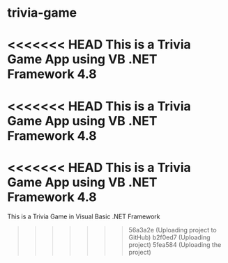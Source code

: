 # trivia-game
<<<<<<< HEAD
This is a Trivia Game App using VB .NET Framework 4.8
=======
<<<<<<< HEAD
This is a Trivia Game App using VB .NET Framework 4.8
=======
<<<<<<< HEAD
This is a Trivia Game App using VB .NET Framework 4.8
=======
This is a Trivia Game in Visual Basic .NET Framework
>>>>>>> 56a3a2e (Uploading project to GitHub)
>>>>>>> b2f0ed7 (Uploading project)
>>>>>>> 5fea584 (Uploading the project)
